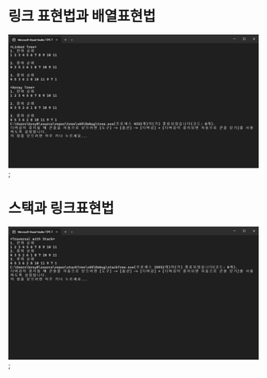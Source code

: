 # 링크 표현법과 배열표현법

![result](./binaryTree/img/linktree.png);

# 스택과 링크표현법

![result](./binaryTree/img/stacktree.png);

